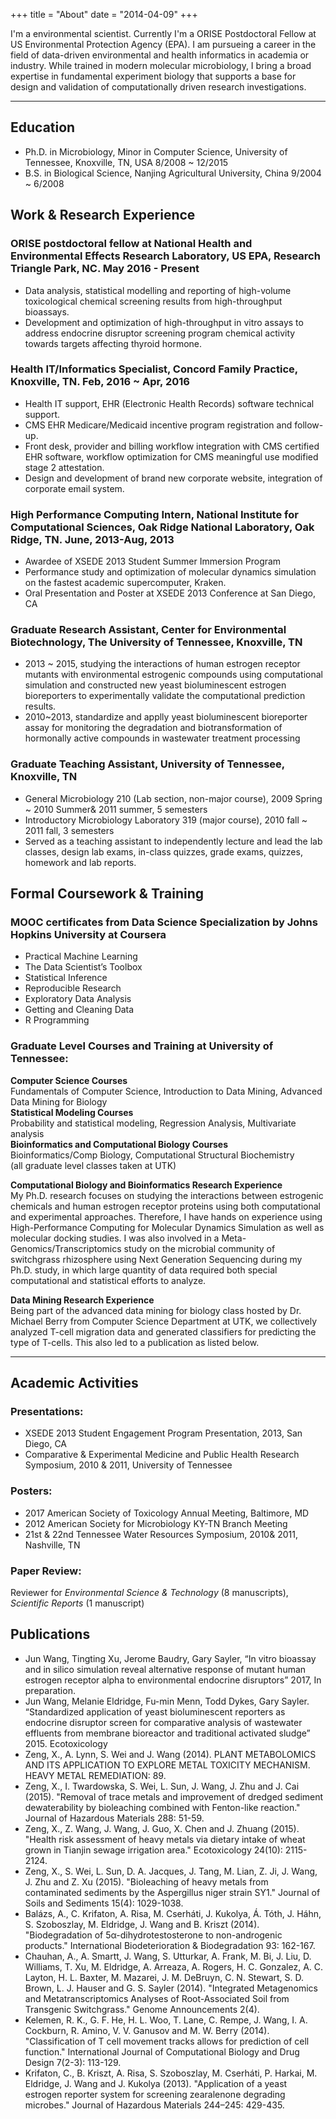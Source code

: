 +++
title = "About"
date = "2014-04-09"
+++



I'm a environmental scientist. Currently I'm a ORISE Postdoctoral Fellow at US Environmental Protection Agency (EPA). I am pursueing a career in the field of data-driven environmental and health informatics in academia or industry. While trained in modern molecular microbiology, I bring a broad expertise in fundamental experiment biology that supports a base for design and validation of computationally driven research investigations.

-------

## Education
- Ph.D. in Microbiology, Minor in Computer Science, University of Tennessee, Knoxville, TN, USA 8/2008 ~ 12/2015  
- B.S. in Biological Science, Nanjing Agricultural University, China 9/2004 ~ 6/2008



## Work & Research Experience

### ORISE postdoctoral fellow at National Health and Environmental Effects Research Laboratory, US EPA, Research Triangle Park, NC. May 2016 - Present
-	Data analysis, statistical modelling and reporting of high-volume toxicological chemical screening results from high-throughput bioassays.
-	Development and optimization of high-throughput in vitro assays to address endocrine disruptor screening program chemical activity towards targets affecting thyroid hormone.  

### Health IT/Informatics Specialist, Concord Family Practice, Knoxville, TN.  Feb, 2016 ~ Apr, 2016  
-	Health IT support, EHR (Electronic Health Records) software technical support.
-	CMS EHR Medicare/Medicaid incentive program registration and follow-up. 
-	Front desk, provider and billing workflow integration with CMS certified EHR software, workflow optimization for CMS meaningful use modified stage 2 attestation. 
-	Design and development of brand new corporate website, integration of corporate email system.  

### High Performance Computing Intern, National Institute for Computational Sciences, Oak Ridge National Laboratory, Oak Ridge, TN. June, 2013-Aug, 2013  
-	Awardee of XSEDE 2013 Student Summer Immersion Program
-	Performance study and optimization of molecular dynamics simulation on the fastest academic supercomputer, Kraken.
-	Oral Presentation and Poster at XSEDE 2013 Conference at San Diego, CA  

###	Graduate Research Assistant, Center for Environmental Biotechnology, The University of Tennessee, Knoxville, TN  
-	2013 ~ 2015, studying the interactions of human estrogen receptor mutants with environmental estrogenic compounds using computational simulation and constructed new yeast bioluminescent estrogen bioreporters to experimentally validate the computational prediction results.
-	2010~2013, standardize and applly yeast bioluminescent bioreporter assay for monitoring the degradation and biotransformation of hormonally active compounds in wastewater treatment processing

### Graduate Teaching Assistant, University of Tennessee, Knoxville, TN  
-	General Microbiology 210 (Lab section, non-major course), 2009 Spring ~ 2010 Summer& 2011 summer, 5 semesters
-	Introductory Microbiology Laboratory 319 (major course), 2010 fall ~ 2011 fall, 3 semesters
-	Served as a teaching assistant to independently lecture and lead the lab classes, design lab exams, in-class quizzes, grade exams, quizzes, homework and lab reports.   



## Formal Coursework & Training
### MOOC certificates from Data Science Specialization by Johns Hopkins University at Coursera  

- Practical Machine Learning
- The Data Scientist’s Toolbox
- Statistical Inference
- Reproducible Research
- Exploratory Data Analysis
- Getting and Cleaning Data
- R Programming

### Graduate Level Courses and Training at University of Tennessee:
**Computer Science Courses**  
Fundamentals of Computer Science, Introduction to Data Mining, Advanced Data Mining for Biology   
**Statistical Modeling Courses**   
Probability and statistical modeling, Regression Analysis, Multivariate analysis   
**Bioinformatics and Computational Biology Courses**  
Bioinformatics/Comp Biology, Computational Structural Biochemistry    
(all graduate level classes taken at UTK)  

**Computational Biology and Bioinformatics Research Experience**  
My Ph.D. research focuses on studying the interactions between estrogenic chemicals and human estrogen receptor proteins using both computational and experimental approaches. Therefore, I have hands on experience using High-Performance Computing for Molecular Dynamics Simulation as well as molecular docking studies. I was also involved in a Meta-Genomics/Transcriptomics study on the microbial community of switchgrass rhizosphere using Next Generation Sequencing during my Ph.D. study, in which large quantity of data required both special computational and statistical efforts to analyze. 

**Data Mining Research Experience**  
Being part of the advanced data mining for biology class hosted by Dr. Michael Berry from Computer Science Department at UTK, we collectively analyzed T-cell migration data and generated classifiers for predicting the type of T-cells. This also led to a publication as listed below. 

----------
## Academic Activities
### Presentations: 
-	XSEDE 2013 Student Engagement Program Presentation, 2013, San Diego, CA
-	Comparative & Experimental Medicine and Public Health Research Symposium, 2010 & 2011, University of Tennessee

### Posters: 
-	2017 American Society of Toxicology Annual Meeting, Baltimore, MD
-	2012 American Society for Microbiology KY-TN Branch Meeting
-	21st & 22nd Tennessee Water Resources Symposium, 2010& 2011, Nashville, TN

### Paper Review:
Reviewer for *Environmental Science & Technology* (8 manuscripts), *Scientific Reports* (1 manuscript)




## Publications
-	Jun Wang, Tingting Xu, Jerome Baudry, Gary Sayler, “In vitro bioassay and in silico simulation reveal alternative response of mutant human estrogen receptor alpha to environmental endocrine disruptors” 2017, In preparation. 
-	Jun Wang, Melanie Eldridge, Fu-min Menn, Todd Dykes, Gary Sayler. “Standardized application of yeast bioluminescent reporters as endocrine disruptor screen for comparative analysis of wastewater effluents from membrane bioreactor and traditional activated sludge” 2015. Ecotoxicology
-	Zeng, X., A. Lynn, S. Wei and J. Wang (2014). PLANT METABOLOMICS AND ITS APPLICATION TO EXPLORE METAL TOXICITY MECHANISM. HEAVY METAL REMEDIATION: 89.
-	Zeng, X., I. Twardowska, S. Wei, L. Sun, J. Wang, J. Zhu and J. Cai (2015). "Removal of trace metals and improvement of dredged sediment dewaterability by bioleaching combined with Fenton-like reaction." Journal of Hazardous Materials 288: 51-59.
-	Zeng, X., Z. Wang, J. Wang, J. Guo, X. Chen and J. Zhuang (2015). "Health risk assessment of heavy metals via dietary intake of wheat grown in Tianjin sewage irrigation area." Ecotoxicology 24(10): 2115-2124.
-	Zeng, X., S. Wei, L. Sun, D. A. Jacques, J. Tang, M. Lian, Z. Ji, J. Wang, J. Zhu and Z. Xu (2015). "Bioleaching of heavy metals from contaminated sediments by the Aspergillus niger strain SY1." Journal of Soils and Sediments 15(4): 1029-1038.
-	Balázs, A., C. Krifaton, A. Risa, M. Cserháti, J. Kukolya, Á. Tóth, J. Háhn, S. Szoboszlay, M. Eldridge, J. Wang and B. Kriszt (2014). "Biodegradation of 5α-dihydrotestosterone to non-androgenic products." International Biodeterioration & Biodegradation 93: 162-167.
-	Chauhan, A., A. Smartt, J. Wang, S. Utturkar, A. Frank, M. Bi, J. Liu, D. Williams, T. Xu, M. Eldridge, A. Arreaza, A. Rogers, H. C. Gonzalez, A. C. Layton, H. L. Baxter, M. Mazarei, J. M. DeBruyn, C. N. Stewart, S. D. Brown, L. J. Hauser and G. S. Sayler (2014). "Integrated Metagenomics and Metatranscriptomics Analyses of Root-Associated Soil from Transgenic Switchgrass." Genome Announcements 2(4).
-	Kelemen, R. K., G. F. He, H. L. Woo, T. Lane, C. Rempe, J. Wang, I. A. Cockburn, R. Amino, V. V. Ganusov and M. W. Berry (2014). "Classification of T cell movement tracks allows for prediction of cell function." International Journal of Computational Biology and Drug Design 7(2-3): 113-129.
-	Krifaton, C., B. Kriszt, A. Risa, S. Szoboszlay, M. Cserháti, P. Harkai, M. Eldridge, J. Wang and J. Kukolya (2013). "Application of a yeast estrogen reporter system for screening zearalenone degrading microbes." Journal of Hazardous Materials 244–245: 429-435.

